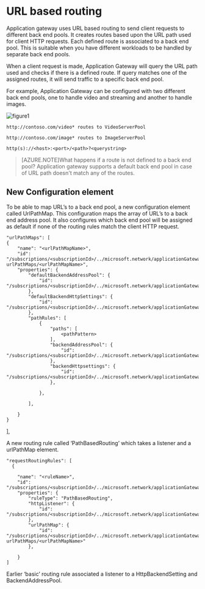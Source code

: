 <properties 
   pageTitle="URL based routing overview | Microsoft Azure"
   description="This page provides an overview of the Application Gateway URL based routing"
   documentationCenter="na"
   services="application-gateway"
   authors="joaoma"
   manager="carmonm"
   editor="tysonn"/>
<tags 
   ms.service="application-gateway"
   ms.devlang="na"
   ms.topic="article" 
   ms.tgt_pltfrm="na"
   ms.workload="infrastructure-services" 
   ms.date="12/21/2015"
   ms.author="joaoma"/>
# URL based routing 


Application gateway uses URL based routing to send client requests to different back end pools. It creates routes based upon the URL path used for client HTTP requests. Each defined route is associated to a back end pool. This is suitable when you have different workloads to be handled by separate back end pools.

When a client request is made, Application Gateway will query the URL path used and checks if there is a defined route. If query matches one of the assigned routes, it will send traffic to a specific back end pool.

For example, Application Gateway can be configured with two different back end pools, one to handle video and streaming and another to handle images.  


![figure1](./media/application-gateway-url-routing-overview/figure1.png)


	http://contoso.com/video* routes to VideoServerPool 
	
	http://contoso.com/image* routes to ImageServerPool

	http(s)://<host>:<port>/<path>?<querystring> 


>[AZURE.NOTE]What happens if a route is not defined to a back end pool? Application gateway supports a default back end pool in case of URL path doesn't match any of the routes.
 
## New Configuration element

To be able to map URL’s to a back end pool, a new configuration element called UrlPathMap. This configuration maps the array of URL’s to a back end address pool. It also configures which back end pool will be assigned as default if none of the routing rules match the client HTTP request.

	"urlPathMaps": [
    {
        "name": "<urlPathMapName>",
        "id": "/subscriptions/<subscriptionId>/../microsoft.network/applicationGateways/<gatewayName>/ urlPathMaps/<urlPathMapName>",
        "properties": {
            "defaultBackendAddressPool": {
                "id": "/subscriptions/<subscriptionId>/../microsoft.network/applicationGateways/<gatewayName>/backendAddressPools/<poolName>"
            },
            "defaultBackendHttpSettings": {
                "id": "/subscriptions/<subscriptionId>/../microsoft.network/applicationGateways/<gatewayName>/backendHttpSettingsList/<settingsName>"
            },
            "pathRules": [
                {
                    "paths": [
                        <pathPattern>
                    ],
                    "backendAddressPool": {
                        "id": "/subscriptions/<subscriptionId>/../microsoft.network/applicationGateways/<gatewayName>/backendAddressPools/<poolName2>"
                    },
                    "backendHttpsettings": {
                        "id": "/subscriptions/<subscriptionId>/../microsoft.network/applicationGateways/<gatewayName>/backendHttpsettingsList/<settingsName2>"
                    },
                    
                },
                
            ],
            
        }
    }
],



A new routing rule called ‘PathBasedRouting’ which takes a listener and a urlPathMap element.


	"requestRoutingRules": [
      {

        "name": "<ruleName>",
        "id": "/subscriptions/<subscriptionId>/../microsoft.network/applicationGateways/<gatewayName>/requestRoutingRules/<ruleName>",
        "properties": {
            "ruleType": "PathBasedRouting",
            "httpListener": {
                "id": "/subscriptions/<subscriptionId>/../microsoft.network/applicationGateways/<gatewayName>/httpListeners/<listenerName>"
            },
            "urlPathMap": {
                "id": "/subscriptions/<subscriptionId>/../microsoft.network/applicationGateways/<gatewayName>/ urlPathMaps/<urlPathMapName>"
            },
            
        }
    ]

Earlier ‘basic’ routing rule associated a listener to a HttpBackendSetting and BackendAddressPool.



